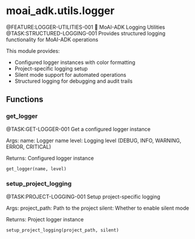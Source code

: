 # moai_adk.utils.logger

@FEATURE:LOGGER-UTILITIES-001 🗿 MoAI-ADK Logging Utilities
@TASK:STRUCTURED-LOGGING-001 Provides structured logging functionality for MoAI-ADK operations

This module provides:
- Configured logger instances with color formatting
- Project-specific logging setup
- Silent mode support for automated operations
- Structured logging for debugging and audit trails

## Functions

### get_logger

@TASK:GET-LOGGER-001 Get a configured logger instance

Args:
    name: Logger name
    level: Logging level (DEBUG, INFO, WARNING, ERROR, CRITICAL)

Returns:
    Configured logger instance

```python
get_logger(name, level)
```

### setup_project_logging

@TASK:PROJECT-LOGGING-001 Setup project-specific logging

Args:
    project_path: Path to the project
    silent: Whether to enable silent mode

Returns:
    Project logger instance

```python
setup_project_logging(project_path, silent)
```
